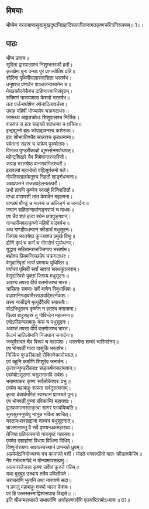 ## विषयाः

भीष्मेण नरकबाणासुरप्रमुखदुष्टनिग्रहादिरूपातीतानागतकृष्णचरित्रनिरूपणम्॥ 1॥।  

## पाठः

भीष्म उवाच॥  
सूदिता द्वारपालाश्च निशुम्भनरकौ हतौ।  
कृतक्षेमः पुनः पन्थाः पुरं प्राग्ज्योतिषं प्रति॥  
शौरिणा पृथिवीपालास्त्रासिता भरतर्षभ।  
धनुषश्च प्रणादेन पाञ्चजन्यस्वनेन च॥  
मेघप्रख्यैरनेकैश्च दाक्षिणात्याभिसंवृतम्।  
रुक्मिणं त्रासयामास केशवो भरतर्षभ॥  
ततः पर्जन्यघोषेण रथेनादित्यवर्चसा।  
उवाह महिषीं भोज्यामेष चक्रगदाधरः॥  
जारूथ्य आहृतक्रोधः शिशुपालश्च निर्जितः।  
वक्रश्च स हतः सङ्ख्ये शतधन्वा च क्षत्रियः॥  
इन्द्रद्युम्नो हतः कोपाद्यवनश्च कशेरुकः।  
हतः सौभपतिश्चैव साल्वश्च कृतधन्वना॥  
पर्वतानां सहस्रं च चक्रेण पुरुषोत्तमः।  
विभज्य पुण्डरीकाक्षो द्युमत्सेनमपोथयत्॥  
महेन्द्रशिखरे चैव निमेषान्तरचारिणौ।  
जग्राह भरतश्रेष्ठ वानरावभितश्चरौ॥  
इरावत्यां महाभोजो वह्निसूर्यसमो बले।  
गोपतिस्तालकेतुश्च निहतौ शार्ङ्गधन्वना॥  
अक्षप्रपत्तने राजन्नवहेलनतत्परौ।  
उभौ तावपि कृष्णेन स्वराष्ट्रे विनिपातितौ॥  
दग्धा वाराणसी तात केशवेन महात्मना।  
पाण्ड्यं पौण्ड्रं च मात्स्यं च कलिङ्गं च जनार्दनः॥  
जघान सहितान्सर्वानङ्गराजं च माधवः॥  
एष चैव शतं हत्वा रथेन क्षत्रपुङ्गवान्।  
गान्धारीमवहत्कृष्णो महिषीं यादवर्षभः॥  
अथ गाण्डीवधन्वानं क्रीडार्थं मधुसूदनः।  
जिगाय भरतश्रेष्ठ कुन्त्याश्च प्रमुखे विभुः॥  
द्रौणिं कृपं च कर्णं च भीमसेनं सुयोधनम्।  
युद्धाय सहितान्त्राजञ्जिगाय भरतर्षभ॥  
बभ्रोश्च प्रियमन्विच्छन्नेष चक्रगदाधरः।  
वेणुदारिवृतां भार्यां प्रममाथ युधिष्ठिर॥  
पर्याप्तां पृथिवीं सर्वां साश्वां सरथकुञ्जराम्।  
वेणुदारिवशे युक्तां जिगाय मधुसूदनः॥  
अवाप्य तपसा वीर्यं बलमोजश्च भारत।  
त्रासिताः सगणाः सर्वे बाणेन विबुधाधिपाः॥  
वज्राशनिगदाबामैस्ताडयद्भिरनेकशः।  
तस्य नासीद्रणे मृत्युर्देवैरपि सवासवैः॥  
सोऽभिभूतश्च कृष्णेन न हतश्च मगात्मना।  
छित्वा बाहुसहस्रं तु गोविन्देन महात्मना॥  
एषोऽपीडन्महाबाहुः कंसं च मधुसूदनः।  
अवाप्तं तपसा वीर्यं बलमोजश्च भारत।  
कैटभं चातिलोमानि निजघान जनार्दनः॥  
जम्बुमैरावतं चैव विरूपं च महायशाः। भरतश्रेष्ठ शम्बरं चारिमर्दनम्॥  
एष भोगवतीं गत्वा वासुकिं भरतर्षभ।  
निर्जित्य पुण्डरीकाक्षो रौक्मिणेयममोचयत्॥  
एवं बहूनि कर्माणि शिशुरेव जनार्दनः।  
कृतवान्पुण्डरीकाक्षः सङ्कर्षणसहायवान्॥  
एवमेषोऽसुराणां चसुराणामपि सर्वशः।  
भयामयकरः कृष्णः सर्वलोकेश्वरः प्रभुः॥  
एवमेव महाबाहुः शास्ता सर्वदुरात्मनाम्।  
कृत्वा देवार्थममितं स्वस्थानं प्राप्स्यते पुनः॥  
एष भोगवतीं पुण्यां रविकान्तिं महायशाः।  
द्वारकामात्मसात्कृत्वा सागरं प्लावयिष्यति॥  
सुरासुरमनुष्येषु नाभून्न भविता क्वचित्।  
यस्तामध्यवसद्राजा नान्यत्र मधुसूदनात्॥  
भ्राजमानास्तु वै सर्वे वृष्ण्यन्धकमहारथाः।  
तेजिष्ठं प्रतिपत्स्यन्ते नाकपृष्टं गतासवः॥  
एवमेव दशार्हाणां विधाय विधिना विधिम्।  
विष्णुर्नारायणः साक्षात्स्वस्थानं प्राप्स्यते ध्रुवम्॥  
अप्रमेयोऽनियोज्यश्च यत्र कामगमो वशी। मोदते भगवान्प्रीतो वालः क्रीडानकैरिव॥  
नैष गर्भत्वमापेदे न योन्यामावसत्प्रभुः।  
आत्मनस्तेजसा कृष्णः सर्वेषां कुरुते गतिम्॥  
यथा बुद्बुद उत्थाय तत्रैव प्रविलीयते।  
चराचराणि भूतानि तथा नारायणे सदा॥  
न प्रमातुं महाबाहुः शक्यो भारत केशवः।  
परं हि परतस्तस्माद्विश्वरूपान्न विद्यते॥ ॥  
इति श्रीमन्महाभारते सभापर्वणि अर्घाहरणपर्वणि एकषष्टितमोऽध्यायः॥ 61॥

